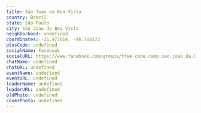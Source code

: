 ```yaml
---
title: São Joao da Boa Vista
country: Brazil
state: São Paulo
city: São Joao da Boa Vista
neighborhood: undefined
coordinates: -21.977814, -46.788172
plusCode: undefined
socialName: Facebook
socialURL: https://www.facebook.com/groups/free.code.camp.sao.joao.da.boa.vista
chatName: undefined
chatURL: undefined
eventName: undefined
eventURL: undefined
leaderName: undefined
leaderURL: undefined
oldPhoto: undefined
coverPhoto: undefined
---
```

